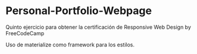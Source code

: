 # Personal-Portfolio-Webpage

Quinto ejercicio para obtener la certificación de Responsive Web Design by FreeCodeCamp

Uso de materialize como framework para los estilos.
